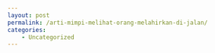 ```yaml
---
layout: post
permalink: /arti-mimpi-melihat-orang-melahirkan-di-jalan/
categories:
    - Uncategorized
---
```


